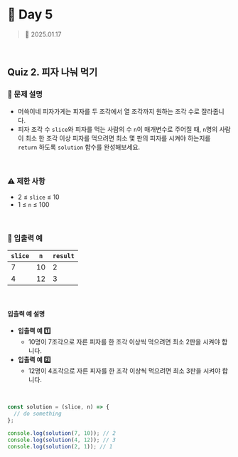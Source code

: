 # 🌻 Day 5

> 📅 2025.01.17

<br>

## Quiz 2. 피자 나눠 먹기

### 📍 문제 설명

- 머쓱이네 피자가게는 피자를 두 조각에서 열 조각까지 원하는 조각 수로 잘라줍니다.
- 피자 조각 수 `slice`와 피자를 먹는 사람의 수 `n`이 매개변수로 주어질 때,
  `n`명의 사람이 최소 한 조각 이상 피자를 먹으려면 최소 몇 판의 피자를 시켜야 하는지를 `return` 하도록 `solution` 함수를 완성해보세요.

<br>

### ⚠️ 제한 사항

- 2 ≤ `slice` ≤ 10
- 1 ≤ `n` ≤ 100

<br>

### 👀 입출력 예

| `slice` | `n` | `result` |
| ------- | --- | -------- |
| 7       | 10  | 2        |
| 4       | 12  | 3        |

<br>

#### 입출력 예 설명

- **입출력 예 1️⃣**
  - 10명이 7조각으로 자른 피자를 한 조각 이상씩 먹으려면 최소 2판을 시켜야 합니다.
- **입출력 예 2️⃣**
  - 12명이 4조각으로 자른 피자를 한 조각 이상씩 먹으려면 최소 3판을 시켜야 합니다.

<br>

```javascript
const solution = (slice, n) => {
  // do something
};

console.log(solution(7, 10)); // 2
console.log(solution(4, 12)); // 3
console.log(solution(2, 1)); // 1
```
